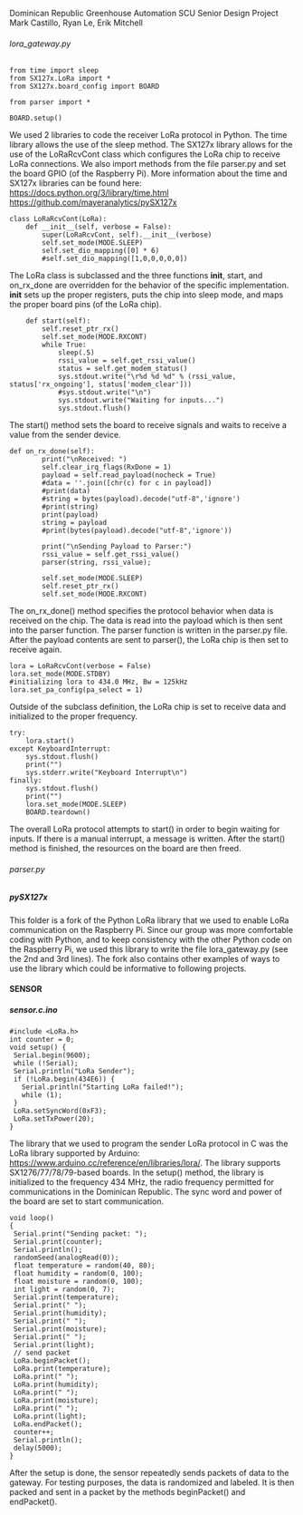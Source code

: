 Dominican Republic Greenhouse Automation
SCU Senior Design Project
Mark Castillo, Ryan Le, Erik Mitchell


###### lora_gateway.py

```
from time import sleep
from SX127x.LoRa import *
from SX127x.board_config import BOARD

from parser import *

BOARD.setup()
```

We used 2 libraries to code the receiver LoRa protocol in Python. The time library allows the use of the sleep method. The SX127x library allows for the use of the LoRaRcvCont class which configures the LoRa chip to receive LoRa connections. We also import methods from the file parser.py and set the board GPIO (of the Raspberry Pi). More information about the time and SX127x libraries can be found here: 
https://docs.python.org/3/library/time.html
https://github.com/mayeranalytics/pySX127x

```
class LoRaRcvCont(LoRa):
    def __init__(self, verbose = False):
        super(LoRaRcvCont, self).__init__(verbose)
        self.set_mode(MODE.SLEEP)
        self.set_dio_mapping([0] * 6)
        #self.set_dio_mapping([1,0,0,0,0,0])
```

The LoRa class is subclassed and the three functions __init__, start, and on_rx_done are overridden for the behavior of the specific implementation. __init__ sets up the proper registers, puts the chip into sleep mode, and maps the proper board pins (of the LoRa chip).

```
    def start(self):
        self.reset_ptr_rx()
        self.set_mode(MODE.RXCONT)
        while True:
            sleep(.5)
            rssi_value = self.get_rssi_value()
            status = self.get_modem_status()
            sys.stdout.write("\r%d %d %d" % (rssi_value, status['rx_ongoing'], status['modem_clear']))
            #sys.stdout.write("\n")
            sys.stdout.write("Waiting for inputs...")
            sys.stdout.flush()
```

The start() method sets the board to receive signals and waits to receive a value from the sender device.

```
def on_rx_done(self):
        print("\nReceived: ")
        self.clear_irq_flags(RxDone = 1)
        payload = self.read_payload(nocheck = True)
        #data = ''.join([chr(c) for c in payload])
        #print(data)
        #string = bytes(payload).decode("utf-8",'ignore')
        #print(string)
        print(payload)
        string = payload
        #print(bytes(payload).decode("utf-8",'ignore'))
        
        print("\nSending Payload to Parser:")
        rssi_value = self.get_rssi_value()
        parser(string, rssi_value);
        
        self.set_mode(MODE.SLEEP)
        self.reset_ptr_rx()
        self.set_mode(MODE.RXCONT)
```

The on_rx_done() method specifies the protocol behavior when data is received on the chip. The data is read into the payload which is then sent into the parser function. The parser function is written in the parser.py file. After the payload contents are sent to parser(), the LoRa chip is then set to receive again.

```
lora = LoRaRcvCont(verbose = False)
lora.set_mode(MODE.STDBY)
#initializing lora to 434.0 MHz, Bw = 125kHz
lora.set_pa_config(pa_select = 1)
```

Outside of the subclass definition, the LoRa chip is set to receive data and initialized to the proper frequency.

```
try:
    lora.start()
except KeyboardInterrupt:
    sys.stdout.flush()
    print("")
    sys.stderr.write("Keyboard Interrupt\n")
finally:
    sys.stdout.flush()
    print("")
    lora.set_mode(MODE.SLEEP)
    BOARD.teardown()
```

The overall LoRa protocol attempts to start() in order to begin waiting for inputs. If there is a manual interrupt, a message is written. After the start() method is finished, the resources on the board are then freed.

###### parser.py

##### pySX127x
This folder is a fork of the Python LoRa library that we used to enable LoRa communication on the Raspberry Pi. Since our group was more comfortable coding with Python, and to keep consistency with the other Python code on the Raspberry Pi, we used this library to write the file lora_gateway.py (see the 2nd and 3rd lines). The fork also contains other examples of ways to use the library which could be informative to following projects.

#### SENSOR

##### sensor.c.ino

```
#include <LoRa.h>
int counter = 0;
void setup() {
 Serial.begin(9600);
 while (!Serial);
 Serial.println("LoRa Sender");
 if (!LoRa.begin(434E6)) {
   Serial.println("Starting LoRa failed!");
   while (1);
 }
 LoRa.setSyncWord(0xF3);
 LoRa.setTxPower(20);
}
```

The library that we used to program the sender LoRa protocol in C was the LoRa library supported by Arduino: https://www.arduino.cc/reference/en/libraries/lora/. The library supports SX1276/77/78/79-based boards. In the setup() method, the library is initialized to the frequency 434 MHz, the radio frequency permitted for communications in the Dominican Republic. The sync word and power of the board are set to start communication.

```
void loop()
{
 Serial.print("Sending packet: ");
 Serial.print(counter);
 Serial.println();
 randomSeed(analogRead(0));
 float temperature = random(40, 80);
 float humidity = random(0, 100);
 float moisture = random(0, 100);
 int light = random(0, 7);
 Serial.print(temperature);
 Serial.print(" ");
 Serial.print(humidity);
 Serial.print(" ");
 Serial.print(moisture);
 Serial.print(" ");
 Serial.print(light);
 // send packet
 LoRa.beginPacket();
 LoRa.print(temperature);
 LoRa.print(" ");
 LoRa.print(humidity);
 LoRa.print(" ");
 LoRa.print(moisture);
 LoRa.print(" ");
 LoRa.print(light);
 LoRa.endPacket();
 counter++;
 Serial.println();
 delay(5000);
}
```

After the setup is done, the sensor repeatedly sends packets of data to the gateway. For testing purposes, the data is randomized and labeled. It is then packed and sent in a packet by the methods beginPacket() and endPacket().
